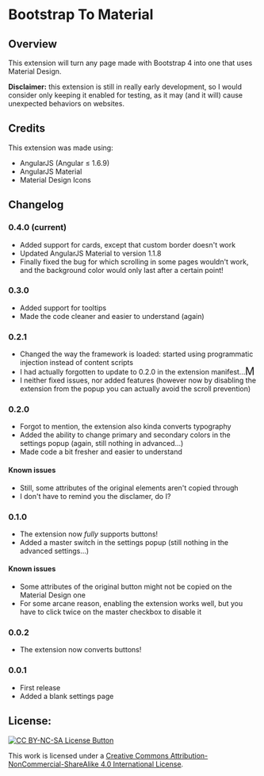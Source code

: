 # Bootstrap To Material
## Overview
This extension will turn any page made with Bootstrap 4 into one that uses Material Design.

**Disclaimer:** this extension is still in really early development, so I would consider only keeping it enabled for testing, as it may (and it will) cause unexpected behaviors on websites.

## Credits
This extension was made using:
* AngularJS (Angular ≤ 1.6.9)
* AngularJS Material
* Material Design Icons

## Changelog
### 0.4.0 (current)
* Added support for cards, except that custom border doesn't work
* Updated AngularJS Material to version 1.1.8
* Finally fixed the bug for which scrolling in some pages wouldn't work, and the background color would only last after a certain point!

### 0.3.0
* Added support for tooltips
* Made the code cleaner and easier to understand (again)

### 0.2.1
* Changed the way the framework is loaded: started using programmatic injection instead of content scripts
* I had actually forgotten to update to 0.2.0 in the extension manifest... <img style="transform: scale(1.5);" height="16px" alt="Man facepalming emoji" src="https://emojipedia-us.s3.amazonaws.com/thumbs/120/google/119/man-facepalming_1f926-200d-2642-fe0f.png">
* I neither fixed issues, nor added features (however now by disabling the extension from the popup you can actually avoid the scroll prevention)

### 0.2.0
* Forgot to mention, the extension also kinda converts typography
* Added the ability to change primary and secondary colors in the settings popup (again, still nothing in advanced...)
* Made code a bit fresher and easier to understand
#### Known issues
* Still, some attributes of the original elements aren't copied through
* I don't have to remind you the disclamer, do I?

### 0.1.0
* The extension now _fully_ supports buttons!
* Added a master switch in the settings popup (still nothing in the advanced settings...)
#### Known issues
* Some attributes of the original button might not be copied on the Material Design one
* For some arcane reason, enabling the extension works well, but you have to click twice on the master checkbox to disable it

### 0.0.2
* The extension now converts buttons!

### 0.0.1
* First release
* Added a blank settings page

## License:
[![CC BY-NC-SA License Button](https://i.creativecommons.org/l/by-nc-sa/4.0/88x31.png)](http://creativecommons.org/licenses/by-nc-sa/4.0/)

This work is licensed under a [Creative Commons Attribution-NonCommercial-ShareAlike 4.0 International License](http://creativecommons.org/licenses/by-nc-sa/4.0/).